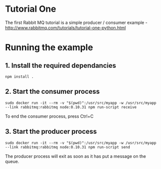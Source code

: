 # Tutorial One

The first Rabbit MQ tutorial is a simple producer / consumer example - http://www.rabbitmq.com/tutorials/tutorial-one-python.html

# Running the example

## 1. Install the required dependancies

    npm install .


## 2. Start the consumer process

    sudo docker run -it --rm -v "$(pwd)":/usr/src/myapp -w /usr/src/myapp --link rabbitmq:rabbitmq node:0.10.31 npm run-script receive

To end the consumer process, press Ctrl+C

## 3. Start the producer process

    sudo docker run -it --rm -v "$(pwd)":/usr/src/myapp -w /usr/src/myapp --link rabbitmq:rabbitmq node:0.10.31 npm run-script send

The producer process will exit as soon as it has put a message on the queue.
